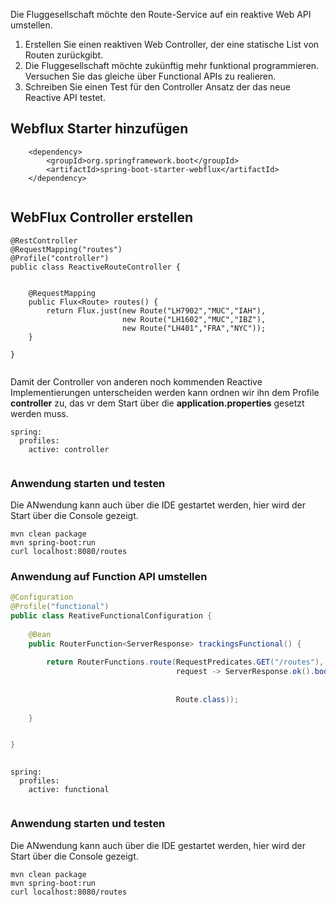 Die Fluggesellschaft möchte den Route-Service auf ein reaktive Web API umstellen.
1. Erstellen Sie einen reaktiven Web Controller, der eine statische List von Routen zurückgibt.
2. Die Fluggesellschaft möchte zukünftig mehr funktional programmieren. Versuchen Sie das gleiche über Functional APIs zu realieren.
3. Schreiben Sie einen Test für den Controller Ansatz der das neue Reactive API testet.




## Webflux Starter hinzufügen 

```
	<dependency>
		<groupId>org.springframework.boot</groupId>
		<artifactId>spring-boot-starter-webflux</artifactId>
	</dependency>      


```


## WebFlux Controller erstellen  




```
@RestController
@RequestMapping("routes")
@Profile("controller")
public class ReactiveRouteController {

	
	@RequestMapping
	public Flux<Route> routes() {
		return Flux.just(new Route("LH7902","MUC","IAH"), 
				         new Route("LH1602","MUC","IBZ"), 
				         new Route("LH401","FRA","NYC"));
	}
	 
}   


```

Damit der Controller von anderen noch kommenden Reactive Implementierungen unterscheiden werden kann ordnen wir ihn dem Profile **controller** zu, das 
vr dem Start über die **application.properties** gesetzt werden muss. 


```
spring:
  profiles:
    active: controller


```


### Anwendung starten und testen 
 

Die ANwendung kann auch über die IDE gestartet werden, hier wird der Start über die Console gezeigt. 

```
mvn clean package 
mvn spring-boot:run
curl localhost:8080/routes
```



### Anwendung auf Function API umstellen  

```java
@Configuration
@Profile("functional")
public class ReativeFunctionalConfiguration {
	
	@Bean
	public RouterFunction<ServerResponse> trackingsFunctional() {
	
		return RouterFunctions.route(RequestPredicates.GET("/routes"), 
				                     request -> ServerResponse.ok().body(Flux.just(new Route("LH7902","MUC","IAH"), 
				    				         									   new Route("LH1602","MUC","IBZ"), 
				    				         									   new Route("LH401","FRA","NYC")), 
				                     Route.class));
				
	}


}
    
```



```
spring:
  profiles:
    active: functional


```



    
### Anwendung starten und testen 
 

Die ANwendung kann auch über die IDE gestartet werden, hier wird der Start über die Console gezeigt. 

```
mvn clean package 
mvn spring-boot:run
curl localhost:8080/routes
```



